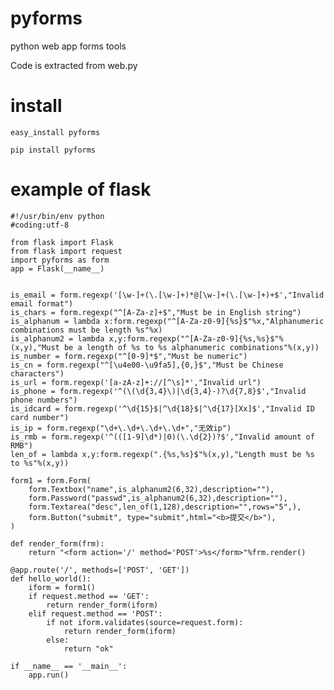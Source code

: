 pyforms
=======

python web app forms tools

Code is extracted  from web.py

install 
=======

    easy_install pyforms

    pip install pyforms

example of flask 
=================

    #!/usr/bin/env python
    #coding:utf-8

    from flask import Flask
    from flask import request
    import pyforms as form
    app = Flask(__name__)


    is_email = form.regexp('[\w-]+(\.[\w-]+)*@[\w-]+(\.[\w-]+)+$',"Invalid email format")
    is_chars = form.regexp("^[A-Za-z]+$","Must be in English string")
    is_alphanum = lambda x:form.regexp("^[A-Za-z0-9]{%s}$"%x,"Alphanumeric combinations must be length %s"%x)
    is_alphanum2 = lambda x,y:form.regexp("^[A-Za-z0-9]{%s,%s}$"%(x,y),"Must be a length of %s to %s alphanumeric combinations"%(x,y))
    is_number = form.regexp("^[0-9]*$","Must be numeric")
    is_cn = form.regexp("^[\u4e00-\u9fa5],{0,}$","Must be Chinese characters")
    is_url = form.regexp('[a-zA-z]+://[^\s]*',"Invalid url")
    is_phone = form.regexp('^(\(\d{3,4}\)|\d{3,4}-)?\d{7,8}$',"Invalid phone numbers")
    is_idcard = form.regexp('^\d{15}$|^\d{18}$|^\d{17}[Xx]$',"Invalid ID card number")
    is_ip = form.regexp("\d+\.\d+\.\d+\.\d+","无效ip")
    is_rmb = form.regexp('^(([1-9]\d*)|0)(\.\d{2})?$',"Invalid amount of RMB")
    len_of = lambda x,y:form.regexp(".{%s,%s}$"%(x,y),"Length must be %s to %s"%(x,y))

    form1 = form.Form(
        form.Textbox("name",is_alphanum2(6,32),description=""),
        form.Password("passwd",is_alphanum2(6,32),description=""),
        form.Textarea("desc",len_of(1,128),description="",rows="5",),
        form.Button("submit", type="submit",html="<b>提交</b>"),
    )

    def render_form(frm):
        return "<form action='/' method='POST'>%s</form>"%frm.render()

    @app.route('/', methods=['POST', 'GET'])
    def hello_world():
        iform = form1()
        if request.method == 'GET':
            return render_form(iform)
        elif request.method == 'POST':
            if not iform.validates(source=request.form): 
                return render_form(iform)
            else:
                return "ok"  

    if __name__ == '__main__':
        app.run()